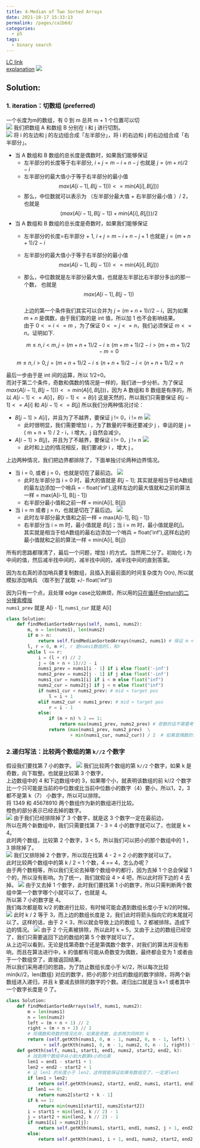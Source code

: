 ```yaml
---
title: 4-Median of Two Sorted Arrays
date: 2021-10-17 15:33:13
permalink: /pages/ca1b6d/
categories:
  - p5
tags:
  - binary search
---
```

[LC link](https://leetcode-cn.com/problems/median-of-two-sorted-arrays/)  
[explanation](https://leetcode-cn.com/problems/median-of-two-sorted-arrays/solution/xiang-xi-tong-su-de-si-lu-fen-xi-duo-jie-fa-by-w-2/)
![](https://raw.githubusercontent.com/emmableu/image/master/4-0.png)

## Solution:
### 1. iteration：切数组 (preferred)
一个长度为m的数组，有 0 到 m 总共 m + 1 个位置可以切  
![](https://raw.githubusercontent.com/emmableu/image/master/4-12.png)
我们把数组 A 和数组 B 分别在 i 和 j 进行切割。  
![](https://raw.githubusercontent.com/emmableu/image/master/4-7.png)
将 i 的左边和 j 的左边组合成「左半部分」，将 i 的右边和 j 的右边组合成「右半部分」。
- 当 A 数组和 B 数组的总长度是偶数时，如果我们能够保证
    - 左半部分的长度等于右半部分, $i + j = m - i + n - j$ 也就是 $j = (m + n)/2 - i$
    - 左半部分的最大值小于等于右半部分的最小值 $$max ( A [ i - 1 ] , B [ j - 1 ])) <= min ( A [ i ], B [j]))$$
    - 那么，中位数就可以表示为 （左半部分最大值 + 右半部分最小值 ）/ 2， 也就是$$(max ( A [ i - 1 ] , B [  j  - 1 ])+ min ( A [ i ] , B [ j ])) /  2$$
- 当 A 数组和 B 数组的总长度是奇数时，如果我们能够保证
    - 左半部分的长度=右半部分 + 1, $i + j = m - i + n - j + 1$ 也就是 $j = (m + n + 1)/2 - i$
    
    - 左半部分的最大值小于等于右半部分的最小值 $$max ( A [ i - 1 ] , B [ j - 1 ])) <= min ( A [ i ], B [j]))$$

    - 那么，中位数就是左半部分最大值，也就是左半部比右半部分多出的那一个数， 也就是$$max ( A [ i - 1 ] , B [  j  - 1 ])$$  
      上边的第一个条件我们其实可以合并为 $j = ( m + n + 1) // 2 - i$，因为如果 $m + n$ 是偶数，由于我们取的是 int 值，所以加 1 也不会影响结果。  
      由于 $0 <= i <= m$ ，为了保证 $0 <= j <= n$，我们必须保证 $m <= n$。证明如下.     
    
      $$m≤n,i<m,j=(m+n+1)/2−i≥(m+m+1)/2−i>(m+m+1)/2−m=0$$

$$m\leq n,i>0,j=(m+n+1)/2-i\leq (n+n+1)/2-i<(n+n+1)/2=n$$

最后一步由于是 int 间的运算，所以 1/2=0。  
而对于第二个条件，奇数和偶数的情况是一样的，我们进一步分析。为了保证 $max ( A [ i - 1 ] , B [ j - 1 ]))<= min(A [ i ] , B [ j ]))$，因为 A 数组和 B 数组是有序的，所以 $A [ i - 1 ] <= A [ i ]，B [ i - 1 ] <= B [ i ]$ 这是天然的，所以我们只需要保证 $B [ j - 1 ] < = A [ i ]$ 和 $A [ i - 1 ] <= B [ j ]$ 所以我们分两种情况讨论：
- $B [ j - 1 ] > A [ i ]$，并且为了不越界，要保证 j != 0，i != m
  ![](https://raw.githubusercontent.com/emmableu/image/master/4-8.png)
    - 此时很明显，我们需要增加 i ，为了数量的平衡还要减少 j ，幸运的是 j = ( m + n + 1) / 2 - i，i 增大，j 自然会减少。   
- $A [ i - 1 ] > B [ j ]$，并且为了不越界，要保证 i != 0，j != n
![](https://raw.githubusercontent.com/emmableu/image/master/4-9.png)
    - 此时和上边的情况相反，我们要减少 i ，增大 j 。  
     
上边两种情况，我们把边界都排除了，下面单独讨论两种边界情况。
- 当 i = 0, 或者 j = 0，也就是切在了最前边。
  ![](https://raw.githubusercontent.com/emmableu/image/master/4-10.png)
    - 此时左半部分当 i = 0 时，最大的值就是 $B [j - 1 ]$; 其实就是相当于给A数组的最左边添加一个哨兵 = - float('inf'),这样左边的最大值就和之前的算法一样 = max(A[i-1], B[j - 1])
    - 右半部分最小值和之前一样 = min(A[i], B[j])
- 当 i = m 或者 j = n，也就是切在了最后边。
  ![](https://raw.githubusercontent.com/emmableu/image/master/4-11.png)
    - 此时左半部分最大值和之前一样 = max(A[i-1], B[j - 1])
    - 右半部分当 i = m 时，最小值就是 $B[ j ]$；当 i = m 时，最小值就是$B [ j ]$。 其实就是相当于给A数组的最右边添加一个哨兵 = float('inf'),这样右边的最小值就和之前的算法一样 = min(A[i], B[j])

所有的思路都理清了，最后一个问题，增加 i 的方式。当然用二分了。初始化 i 为中间的值，然后减半找中间的，减半找中间的，减半找中间的直到答案。

因为左右真的添加哨兵要复制数组，且插入到最前面的时间复杂度为 O(n), 所以就模拟添加哨兵 （取不到了就取 +/- float('inf'))

因为只有一个点，且处理 edge case比较麻烦，所以用的[只在循环中return的二分搜索模版](https://emmableu.github.io/blog/pages/fb7263/#_4-%E5%8F%AA%E5%9C%A8%E5%BE%AA%E7%8E%AF%E4%B8%ADreturn)  
`nums1_prev` 就是 A[i - 1],
`nums1_cur` 就是 A[i]
```python
class Solution:
    def findMedianSortedArrays(self, nums1, nums2):
        m, n = len(nums1), len(nums2)
        if m > n:
            return self.findMedianSortedArrays(nums2, nums1) # 保证 m <= n
        l, r = 0, m #l, r 是nums1数组的l，和r
        while l <= r:
            i = (l + r) // 2
            j = (m + n + 1)//2 - i
            nums1_prev = nums1[i - 1] if i else float('-inf')
            nums2_prev = nums2[j - 1] if j else float('-inf')
            nums1_cur = nums1[i] if i < m else float("inf")
            nums2_cur = nums2[j] if j < n else float("inf")
            if nums1_cur < nums2_prev: # mid < target pos
                l = i + 1
            elif nums2_cur < nums1_prev: # mid > target pos
                r = i - 1
            else: 
                if (m + n) % 2 == 1: 
                    return max(nums1_prev, nums2_prev) # 奇数的话不需要考虑右半部分
                return (max(nums1_prev, nums2_prev)  \
                        + min(nums1_cur, nums2_cur)) / 2  # 如果是偶数的话返回结果
```

### 2.递归写法：比较两个数组的第 `k//2` 个数字 
假设我们要找第 7 小的数字。
![](https://raw.githubusercontent.com/emmableu/image/master/4-1.png)
我们比较两个数组的第 `k//2` 个数字，如果 k 是奇数，向下取整。也就是比较第 3 个数字，  
上边数组中的 4 和下边数组中的 3，如果哪个小，就表明该数组的前 k//2 个数字比一个只可能是当前的中位数或比当前中位数小的数字（4）要小，所以1，2，3 都不是第 k（7） 小数字，所以可以排除。   
将 $1349$ 和 $45678910$ 两个数组作为新的数组进行比较。    
橙色的部分表示已经去掉的数字。    
![](https://raw.githubusercontent.com/emmableu/image/master/4-2.png)
由于我们已经排除掉了 3 个数字，就是这 3 个数字一定在最前边，   
所以在两个新数组中，我们只需要找第 7 - 3 = 4 小的数字就可以了，也就是 k = 4。   
此时两个数组，比较第 2 个数字，3 < 5，所以我们可以把小的那个数组中的 1 ，3 排除掉了。   
![](https://raw.githubusercontent.com/emmableu/image/master/4-3.png)
我们又排除掉 2 个数字，所以现在找第 4 - 2 = 2 小的数字就可以了。  
此时比较两个数组中的第 k / 2 = 1 个数，4 == 4，怎么办呢？  
由于两个数相等，所以我们无论去掉哪个数组中的都行，因为去掉 1 个总会保留 1 个的，所以没有影响。为了统一，我们就假设 4 > 4 吧，所以此时将下边的 4 去掉。
![](https://raw.githubusercontent.com/emmableu/image/master/4-4.png)
由于又去掉 1 个数字，此时我们要找第 1 小的数字，所以只需判断两个数组中第一个数字哪个小就可以了，也就是 4。  
所以第 7 小的数字是 4。  
我们每次都是取 k/2 的数进行比较，有时候可能会遇到数组长度小于 k/2的时候。   
![](https://raw.githubusercontent.com/emmableu/image/master/4-5.png)
此时 k / 2 等于 3，而上边的数组长度是 2，我们此时将箭头指向它的末尾就可以了。这样的话，由于 2 < 3，所以就会导致上边的数组 1，2 都被排除。造成下边的情况。
![](https://raw.githubusercontent.com/emmableu/image/master/4-6.png)
由于 2 个元素被排除，所以此时 k = 5，又由于上边的数组已经空了，我们只需要返回下边的数组的第 5 个数字就可以了。   
从上边可以看到，无论是找第奇数个还是第偶数个数字，对我们的算法并没有影响，而且在算法进行中，k 的值都有可能从奇数变为偶数，最终都会变为 1 或者由于一个数组空了，直接返回结果。   
所以我们采用递归的思路，为了防止数组长度小于 k//2，所以每次比较 min(k//2，len(数组) 对应的数字，把小的那个对应的数组的数字排除，将两个新数组进入递归，并且 k 要减去排除的数字的个数。递归出口就是当 k=1 或者其中一个数字长度是 0 了。   
```python
class Solution:
    def findMedianSortedArrays(self, nums1, nums2):
        m = len(nums1)
        n = len(nums2)
        left = (m + n + 1) // 2
        right = (m + n + 2) // 2
        # 将偶数和奇数的情况合并，如果是奇数，会求两次同样的 k
        return (self.getKth(nums1, 0, m - 1, nums2, 0, n - 1, left) \
              + self.getKth(nums1, 0, m - 1, nums2, 0, n - 1, right)) * 0.5
    def getKth(self, nums1, start1, end1, nums2, start2, end2, k):
        # 找到两个数组中从小到大数第k小的元素
        len1 = end1 - start1 + 1
        len2 = end2 - start2 + 1
        # 让 len1 的长度小于 len2，这样就能保证如果有数组空了，一定是len1
        if len1 > len2:
            return self.getKth(nums2, start2, end2, nums1, start1, end1, k)
        if len1 == 0:
            return nums2[start2 + k - 1]
        if k == 1:
            return min(nums1[start1], nums2[start2])
        i = start1 + min(len1, k // 2) - 1
        j = start2 + min(len2, k // 2) - 1
        if nums1[i] > nums2[j]:
            return self.getKth(nums1, start1, end1, nums2, j + 1, end2, k - (j - start2 + 1))
        else:
            return self.getKth(nums1, i + 1, end1, nums2, start2, end2, k - (i - start1 + 1))
```
